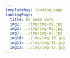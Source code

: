 ```yaml
---
templateKey: landing-page
landingPage:
  title: Do some work
  img1: ../img/img-01.jpg
  img3: ../img/img-03.jpg
  img7: ../img/img-07.jpg
  img10: ../img/img-10.jpg
  img11: ../img/img-11.jpg
  img13: ../img/img-13.jpg
---
```

